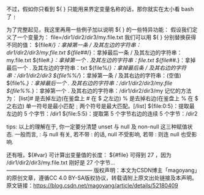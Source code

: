 不过，假如你只看到 ${ } 只能用来界定变量名称的话，那你就实在太小看 bash 了﹗

为了完整起见，我这里再用一些例子加以说明 ${ } 的一些特异功能：
假设我们定义了一个变量为：
file=/dir1/dir2/dir3/my.file.txt
我们可以用 ${ } 分别替换获得不同的值：
${file#*/}：拿掉第一条 / 及其左边的字符串：dir1/dir2/dir3/my.file.txt
${file##*/}：拿掉最后一条 / 及其左边的字符串：my.file.txt
${file#*.}：拿掉第一个 .  及其左边的字符串：file.txt
${file##*.}：拿掉最后一个 .  及其左边的字符串：txt
${file%/*}：拿掉最后条 / 及其右边的字符串：/dir1/dir2/dir3
${file%%/*}：拿掉第一条 / 及其右边的字符串：(空值)
${file%.*}：拿掉最后一个 .  及其右边的字符串：/dir1/dir2/dir3/my.file
${file%%.*}：拿掉第一个 .  及其右边的字符串：/dir1/dir2/dir3/my
记忆的方法为：
[list]# 是去掉左边(在鉴盘上 # 在 $ 之左边)
% 是去掉右边(在鉴盘上 % 在 $ 之右边)
单一符号是最小匹配﹔两个符号是最大匹配。[/list]
${file:0:5}：提取最左边的 5 个字节：/dir1
${file:5:5}：提取第 5 个字节右边的连续 5 个字节：/dir2

tips:
以上的理解在于, 你一定要分清楚 unset 与 null 及 non-null 这三种赋值状态.
一般而言, : 与 null 有关, 若不带 : 的话, null 不受影响, 若带 : 则连 null 也受影响.

还有哦，${#var} 可计算出变量值的长度：
${#file} 可得到 27 ，因为 /dir1/dir2/dir3/my.file.txt 刚好是 27 个字节…
————————————————
版权声明：本文为CSDN博主「magoyang」的原创文章，遵循CC 4.0 BY-SA版权协议，转载请附上原文出处链接及本声明。
原文链接：https://blog.csdn.net/magoyang/article/details/52180409